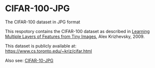 # CIFAR-100-JPG
 The CIFAR-100 dataset in JPG format
 
 This respotory contains the CIFAR-100 dataset as described in [Learning Multiple Layers of Features from Tiny Images](https://www.cs.toronto.edu/~kriz/learning-features-2009-TR.pdf), Alex Krizhevsky, 2009.
 
 This dataset is publicly available at: https://www.cs.toronto.edu/~kriz/cifar.html

 Also see: [CIFAR-10-JPG](https://github.com/SemicolonStruggles/CIFAR-10-JPG)
